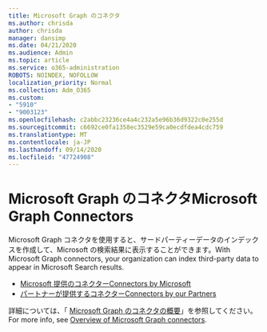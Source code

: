 ```yaml
---
title: Microsoft Graph のコネクタ
ms.author: chrisda
author: chrisda
manager: dansimp
ms.date: 04/21/2020
ms.audience: Admin
ms.topic: article
ms.service: o365-administration
ROBOTS: NOINDEX, NOFOLLOW
localization_priority: Normal
ms.collection: Adm_O365
ms.custom:
- "5910"
- "9003123"
ms.openlocfilehash: c2abbc23236ce4a4c232a5e96b36d9322c0e255d
ms.sourcegitcommit: c6692ce0fa1358ec3529e59ca0ecdfdea4cdc759
ms.translationtype: MT
ms.contentlocale: ja-JP
ms.lasthandoff: 09/14/2020
ms.locfileid: "47724908"
---
```

# <a name="microsoft-graph-connectors"></a><span data-ttu-id="9002d-102">Microsoft Graph のコネクタ</span><span class="sxs-lookup"><span data-stu-id="9002d-102">Microsoft Graph Connectors</span></span>

<span data-ttu-id="9002d-103">Microsoft Graph コネクタを使用すると、サードパーティーデータのインデックスを作成して、Microsoft の検索結果に表示することができます。</span><span class="sxs-lookup"><span data-stu-id="9002d-103">With Microsoft Graph connectors, your organization can index third-party data to appear in Microsoft Search results.</span></span>

- [<span data-ttu-id="9002d-104">Microsoft 提供のコネクター</span><span class="sxs-lookup"><span data-stu-id="9002d-104">Connectors by Microsoft</span></span>](https://docs.microsoft.com/microsoftsearch/connectors-gallery#Microsoft)
- [<span data-ttu-id="9002d-105">パートナーが提供するコネクター</span><span class="sxs-lookup"><span data-stu-id="9002d-105">Connectors by our Partners</span></span>](https://docs.microsoft.com/microsoftsearch/connectors-gallery#Partners)

<span data-ttu-id="9002d-106">詳細については、「  [Microsoft Graph のコネクタの概要](https://docs.microsoft.com/microsoftsearch/connectors-overview)」を参照してください。</span><span class="sxs-lookup"><span data-stu-id="9002d-106">For more info, see  [Overview of Microsoft Graph connectors](https://docs.microsoft.com/microsoftsearch/connectors-overview).</span></span>
